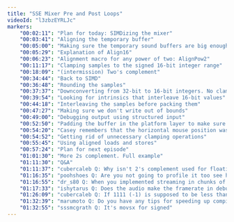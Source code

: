 ```yaml
---
title: "SSE Mixer Pre and Post Loops"
videoId: "l3zbzEYRLJc"
markers:
    "00:02:11": "Plan for today: SIMDizing the mixer"
    "00:03:41": "Aligning the temporary buffer"
    "00:05:00": "Making sure the temporary sound buffers are big enough to fit all samples"
    "00:05:29": "Explanation of Align16"
    "00:06:23": "Alignment macro for any power of two: AlignPow2"
    "00:11:17": "Clamping samples to the signed 16-bit integer range"
    "00:18:09": "(intermission) Two's complement"
    "00:34:44": "Back to SIMD"
    "00:36:48": "Rounding the samples"
    "00:37:37": "Downconverting from 32-bit to 16-bit integers. No clamping necessary!"
    "00:39:54": "Looking for intrinsics that interleave 16-bit values"
    "00:44:18": "Interleaving the samples before packing them"
    "00:47:27": "Making sure we don't write out of bounds"
    "00:49:00": "Debugging output using structured input"
    "00:52:50": "Padding the buffer in the platform layer to make sure we always have space for overwrites"
    "00:54:20": "Casey remembers that the horizontal mouse position was linked to music panning"
    "00:54:52": "Getting rid of unnecessary clamping operations"
    "00:55:45": "Using aligned loads and stores"
    "00:57:24": "Plan for next episode"
    "01:01:30": "More 2s complement. Full example"
    "01:11:30": "Q&A"
    "01:11:37": "cubercaleb Q: Why isn't 2's complement used for floating-point numbers if it makes signed arithmetic easy?"
    "01:16:35": "poohshoes Q: Are you not going to profile it too see how much faster it gets?"
    "01:16:55": "dr_s80 Q: When you implemented streaming in chunks of audio; I believe the code actually loads the entire file (with a platform layer VirtualAlloc) for each chunk. Is this just an artifact of the debug nature of that code?"
    "01:17:33": "ishytarus Q: Does the audio make the framerate in debug mode?"
    "01:26:09": "cubercaleb Q: If 1111 (-1) is supposed to be less than 0000 (0) then how do number comparisons work on the CPU level?"
    "01:32:39": "marumoto Q: Do you have any tips for speeding up compile time when using multiple translation units?"
    "01:32:55": "sssmcgrath Q: It's movsx for signed"
---
```

